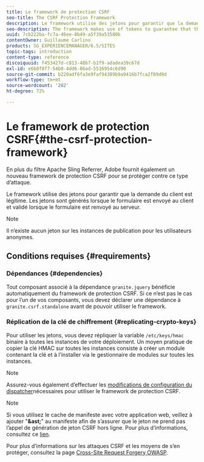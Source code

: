 ```yaml
---
title: Le framework de protection CSRF
seo-title: The CSRF Protection Framework
description: Le framework utilise des jetons pour garantir que la demande du client est légitime
seo-description: The framework makes use of tokens to guarantee that the client request is legitimate
uuid: 7cb222ba-fc7a-46ee-8b49-a5f39a53580b
contentOwner: Guillaume Carlino
products: SG_EXPERIENCEMANAGER/6.5/SITES
topic-tags: introduction
content-type: reference
discoiquuid: f453427d-c813-48b7-b2f9-adadea39c67d
exl-id: e6b0f8f7-54b0-4dd6-86ad-5516954c6d90
source-git-commit: b220adf6fa3e9faf94389b9a9416b7fca2f89d9d
workflow-type: tm+mt
source-wordcount: '282'
ht-degree: 72%

---
```


# Le framework de protection CSRF{#the-csrf-protection-framework}

En plus du filtre Apache Sling Referrer, Adobe fournit également un nouveau framework de protection CSRF pour se protéger contre ce type d’attaque.

Le framework utilise des jetons pour garantir que la demande du client est légitime. Les jetons sont générés lorsque le formulaire est envoyé au client et validé lorsque le formulaire est renvoyé au serveur.

>[!NOTE]
>
>Il n’existe aucun jeton sur les instances de publication pour les utilisateurs anonymes.

## Conditions requises {#requirements}

### Dépendances {#dependencies}

Tout composant associé à la dépendance `granite.jquery` bénéficie automatiquement du framework de protection CSRF. Si ce n’est pas le cas pour l’un de vos composants, vous devez déclarer une dépendance à `granite.csrf.standalone` avant de pouvoir utiliser le framework.

### Réplication de la clé de chiffrement {#replicating-crypto-keys}

Pour utiliser les jetons, vous devez répliquer la variable `/etc/keys/hmac` binaire à toutes les instances de votre déploiement. Un moyen pratique de copier la clé HMAC sur toutes les instances consiste à créer un module contenant la clé et à l’installer via le gestionnaire de modules sur toutes les instances.

>[!NOTE]
>
>Assurez-vous également d’effectuer les [modifications de configuration du dispatcher](https://helpx.adobe.com/experience-manager/dispatcher/user-guide.html)nécessaires pour utiliser le framework de protection CSRF.

>[!NOTE]
>
>Si vous utilisez le cache de manifeste avec votre application web, veillez à ajouter &quot;**&amp;ast;**&quot; au manifeste afin de s’assurer que le jeton ne prend pas l’appel de génération de jeton CSRF hors ligne. Pour plus d’informations, consultez ce [lien](https://www.w3.org/TR/offline-webapps/).
>
>Pour plus d’informations sur les attaques CSRF et les moyens de s’en protéger, consultez la page [Cross-Site Request Forgery OWASP](https://owasp.org/www-community/attacks/csrf).
